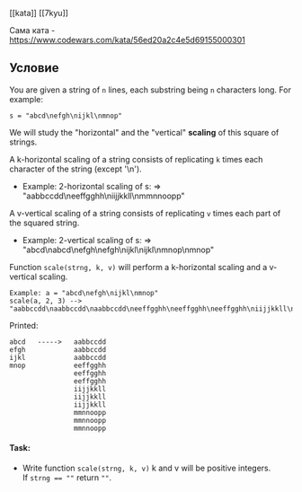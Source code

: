 [[kata]]
[[7kyu]]

Сама ката - https://www.codewars.com/kata/56ed20a2c4e5d69155000301

## Условие
You are given a string of `n` lines, each substring being `n` characters long. For example:

`s = "abcd\nefgh\nijkl\nmnop"`

We will study the "horizontal" and the "vertical" **scaling** of this square of strings.

A k-horizontal scaling of a string consists of replicating `k` times each character of the string (except '\n').

- Example: 2-horizontal scaling of s: => "aabbccdd\neeffgghh\niijjkkll\nmmnnoopp"

A v-vertical scaling of a string consists of replicating `v` times each part of the squared string.

- Example: 2-vertical scaling of s: => "abcd\nabcd\nefgh\nefgh\nijkl\nijkl\nmnop\nmnop"

Function `scale(strng, k, v)` will perform a k-horizontal scaling and a v-vertical scaling.

```
Example: a = "abcd\nefgh\nijkl\nmnop"
scale(a, 2, 3) --> "aabbccdd\naabbccdd\naabbccdd\neeffgghh\neeffgghh\neeffgghh\niijjkkll\niijjkkll\niijjkkll\nmmnnoopp\nmmnnoopp\nmmnnoopp"
```

Printed:

```
abcd   ----->   aabbccdd
efgh            aabbccdd
ijkl            aabbccdd
mnop            eeffgghh
                eeffgghh
                eeffgghh
                iijjkkll
                iijjkkll
                iijjkkll
                mmnnoopp
                mmnnoopp
                mmnnoopp
```

#### Task:

- Write function `scale(strng, k, v)` k and v will be positive integers. If `strng == ""` return `""`.